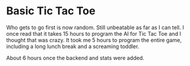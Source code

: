 # Basic Tic Tac Toe

Who gets to go first is now random.  Still unbeatable as far as I can tell. I once read that it takes 15 hours to program the AI for Tic Tac Toe and I thought that was crazy.  It took me 5 hours to program the entire game, including a long lunch break and a screaming toddler.

About 6 hours once the backend and stats were added.